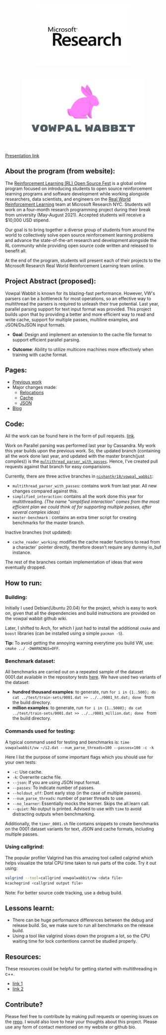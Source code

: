 <p align="center">
<a href="https://www.microsoft.com/en-us/research/"><img style="padding: 20px;" alt="drawing" src="assets/microsoft_research.jpg" height="200"></a>
<a href="https://vowpalwabbit.org/"><img style="padding: 20px;" alt="drawing" src="assets/VW.png" height="200"></a>
</p>

[Presentation link](https://docs.google.com/presentation/d/1SXanD0kRcpRYMmKSy1oy-NWq81bb_PcuzNlCVO9K8u8/edit?usp=sharing)


## About the program (from website):

The [Reinforcement Learning (RL) Open Source Fest](https://www.microsoft.com/en-us/research/academic-program/rl-open-source-fest/) is a global online program focused on introducing students to open source reinforcement learning programs and software development while working alongside researchers, data scientists, and engineers on the [Real World Reinforcement Learning](https://www.microsoft.com/en-us/research/project/real-world-reinforcement-learning/) team at Microsoft Research NYC. Students will work on a four-month research programming project during their break from university (May-August 2021). Accepted students will receive a $10,000 USD stipend.

Our goal is to bring together a diverse group of students from around the world to collectively solve open source reinforcement learning problems and advance the state-of-the-art research and development alongside the RL community while providing open source code written and released to benefit all.

At the end of the program, students will present each of their projects to the Microsoft Research Real World Reinforcement Learning team online.

## Project Abstract (proposed):
Vowpal Wabbit is known for its blazing-fast performance. However, VW's parsers can be a bottleneck for most operations, so an effective way to multithread the parsers is required to unleash their true potential. Last year, parallel parsing support for text input format was provided. This project builds upon that by providing a better and more efficient way to read and write cache, support for multiple passes, multiline examples, and JSON/DsJSON input formats.

- **Goal**: Design and implement an extension to the cache file format to support efficient parallel parsing.

- **Outcome**: Ability to utilize multicore machines more effectively when training with cache format.

## Pages:
* [Previous work](prev_work/prev_work.md)
* Major changes made:
    * [Relocations](changes/changes.md)
    * [Cache](cache/cache.md)
    * [JSON](pages/json.md)
* [Blog](pages/blog.md)

## Code:
All the work can be found here in the form of pull requests. [link](https://github.com/nishantkr18/vowpal_wabbit/pulls).

Work on Parallel parsing was performed last year by Cassandra. My work this year builds upon the previous work. So, the updated branch (containing all the work done last year, and updated with the master branch(just compiles)) is the [`multithread_parser_with_passes`](https://github.com/nishantkr18/vowpal_wabbit/tree/multithread_parser_with_passes). Hence, I've created pull requests against that branch for easy comparisions.

Currently, there are three active branches in [`nishantkr18/vowpal_wabbit`](https://github.com/nishantkr18/vowpal_wabbit):
- `multithread_parser_with_passes`: contains work from last year. All new changes compared against this.
- `simplified_interaction`: contains all the work done this year for multithreading.
*(The name "simplified interaction" comes from the most efficient plan we could think of for supporting multiple passes, after several complex ideas)*
- `master-benchmark` : contains an extra timer script for creating benchmarks for the master branch.

Inactive branches (not updated):
- `cache_reader_working`: modifies the cache reader functions to read from a character` pointer directly, therefore doesn’t require any dummy io_buf instance.

The rest of the branches contain implementation of ideas that were eventually dropped.

## How to run:

### Building:
Initially I used Debian(Ubuntu 20.04) for the project, which is easy to work on, given that all the dependencies and build instructions are provided on the vowpal wabbit github wiki.

Later, I shifted to Arch, for which I just had to install the additional `cmake` and `boost` libraries (can be installed using a simple `pacman -S`).

**Tip:** To avoid getting the annoying warning everytime you build VW, use: `cmake ../ -DWARNINGS=OFF`. 
### Benchmark dataset:
All benchmarks are carried out on a repeated sample of the dataset 0001.dat available in the repository tests [here](https://github.com/nishantkr18/vowpal_wabbit/blob/simplified_interaction/test/train-sets/0001.dat).
We have used two variants of the dataset:
- **hundred thousand examples**: to generate, run `for i in {1..500}; do cat ../test/train-sets/0001.dat >> ../../0001_ht.dat; done ` from the build directory.
- **million examples**: to generate, run `for i in {1..5000}; do cat ../test/train-sets/0001.dat >> ../../0001_million.dat; done ` from the build directory.

### Commands used for testing:
A typical command used for testing and benchmarks is:
`time vowpalwabbit/vw ~/i2.dat --num_parse_threads=100 --passes=100 -c -k`

Here I list the purpose of some important flags which you should use for your own tests:
- `-c`: Use cache.
- `-k`: Overwrite cache file.
- `--json`: If you are using JSON input format.
- `--passes`: To indicate number of passes.
- `--holdout_off`: Dont early stop (in the case of multiple passes).
- `--num_parse_threads`: number of parser threads to use. 
- `--no_learner`: Essentially mocks the learner. Skips the all.learn call.
- `--quiet`: No output is printed. Advised to use with `time` to avoid distracting outputs when benchmarking.

Additionally, the `timer_0001.sh` file contains snippets to create benchmarks on the 0001 dataset variants for text, JSON and cache formats, including multiple passes.

### Using callgrind:
The popular profiler Valgrind has this amazing tool called calgrind which helps visualize the total CPU time taken to run parts of the code. Try it out using:
```bash
valgrind --tool=callgrind vowpalwabbit/vw <data file>
kcachegrind <callgrind output file>
```
Note: For better source code tracking, use a debug build.

## Lessons learnt:
- There can be huge performance differences between the debug and release build. So, we make sure to run all benchmarks on the release build.
- Using a tool like valgrind slows down the program a lot, so the CPU waiting time for lock contentions cannot be studied properly.

## Resources:
These resources could be helpful for getting started with multithreading in c++.

- [link 1](https://youtube.com/playlist?list=PLk6CEY9XxSIAeK-EAh3hB4fgNvYkYmghp)
- [link 2](https://www.youtube.com/playlist?list=PL1835A90FC78FF8BE)

## Contribute?
Please feel free to contribute by making pull requests or opening issues on the [repo](https://github.com/nishantkr18/vowpal_wabbit/). I would also love to hear your thoughts about this project. Please use any form of contact mentioned on my website or github bio.